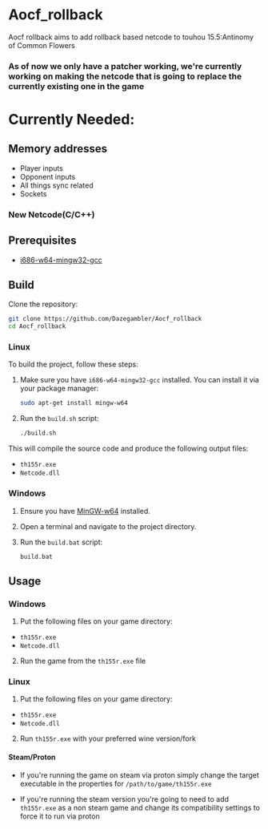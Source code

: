 # Aocf_rollback

Aocf rollback aims to add rollback based netcode to touhou 15.5:Antinomy of Common Flowers

### As of now we only have a patcher working, we're currently working on making the netcode that is going to replace the currently existing one in the game

# Currently Needed:
## Memory addresses
- Player inputs
- Opponent inputs
- All things sync related
- Sockets
### New Netcode(C/C++)

## Prerequisites

- [i686-w64-mingw32-gcc](https://www.mingw-w64.org/downloads/)

## Build

Clone the repository:

```sh
git clone https://github.com/Dazegambler/Aocf_rollback
cd Aocf_rollback
```


### Linux

To build the project, follow these steps:


1. Make sure you have `i686-w64-mingw32-gcc` installed. You can install it via your package manager:

    ```sh
    sudo apt-get install mingw-w64
    ```

2. Run the `build.sh` script:

    ```sh
    ./build.sh
    ```

This will compile the source code and produce the following output files:
- `th155r.exe`
- `Netcode.dll`

### Windows

1. Ensure you have [MinGW-w64](https://www.mingw-w64.org/downloads/) installed.
2. Open a terminal and navigate to the project directory.
3. Run the `build.bat` script:

    ```batch
    build.bat
    ```
    
## Usage

### Windows
1. Put the following files on your game directory:
- `th155r.exe`
- `Netcode.dll`
2. Run the game from the `th155r.exe` file

### Linux
1. Put the following files on your game directory:
- `th155r.exe`
- `Netcode.dll`
2. Run `th155r.exe` with your preferred wine version/fork

#### Steam/Proton
- If you're running the game on steam via proton simply change the target executable in the properties for `/path/to/game/th155r.exe`

- If you're running the steam version you're going to need to add `th155r.exe` as a non steam game and change its compatibility settings to force it to run via proton
